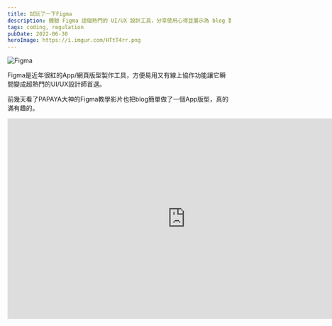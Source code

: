 ```yaml
---
title: 試玩了一下Figma
description: 體驗 Figma 這個熱門的 UI/UX 設計工具，分享使用心得並展示為 blog 製作的 App 版型設計。Figma 的線上協作功能讓它成為設計師的首選工具。
tags: coding, regulation
pubDate: 2022-06-30
heroImage: https://i.imgur.com/HTtT4rr.png
---
```


![Figma](https://i.imgur.com/HTtT4rr.png)

Figma是近年很紅的App/網頁版型製作工具，方便易用又有線上協作功能讓它瞬間變成超熱門的UI/UX設計師首選。

前幾天看了PAPAYA大神的Figma教學影片也把blog簡單做了一個App版型，真的滿有趣的。

<iframe style="border: 1px solid rgba(0, 0, 0, 0.1);" width="800" height="450" src="https://www.figma.com/embed?embed_host=share&url=https%3A%2F%2Fwww.figma.com%2Fproto%2FNHanBuILrCO2s3HETLBpNd%2FJustNote-App%3Fnode-id%3D2%253A2%26scaling%3Dscale-down%26page-id%3D0%253A1%26starting-point-node-id%3D2%253A2" allowfullscreen></iframe>
